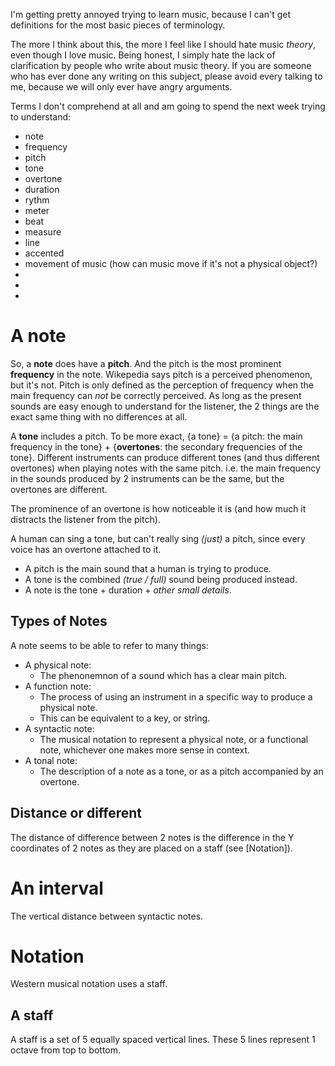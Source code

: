 
I'm getting pretty annoyed trying to learn music, because I can't get definitions for the most basic pieces of terminology.

The more I think about this, the more I feel like I should hate music *theory*, even though I love music. Being honest, I simply hate the lack of clarification by people who write about music theory. If you are someone who has ever done any writing on this subject, please avoid every talking to me, because we will only ever have angry arguments.

Terms I don't comprehend at all and am going to spend the next week trying to understand:
* note
* frequency
* pitch
* tone
* overtone
* duration
* rythm
* meter
* beat
* measure
* line
* accented
* movement of music (how can music move if it's not a physical object?)
* 
* 
* 

# A note
So, a **note** does have a **pitch**. And the pitch is the most prominent **frequency** in the note. Wikepedia says pitch is a perceived phenomenon, but it's not. Pitch is only defined as the perception of frequency when the main frequency can *not* be correctly perceived. As long as the present sounds are easy enough to understand for the listener, the 2 things are the exact same thing with no differences at all.

A **tone** includes a pitch. To be more exact, {a tone} = {a pitch: the main frequency in the tone} + {**overtones**: the secondary frequencies of the tone}. Different instruments can produce different tones (and thus different overtones) when playing notes with the same pitch. i.e. the main frequency in the sounds produced by 2 instruments can be the same, but the overtones are different.

The prominence of an overtone is how noticeable it is (and how much it distracts the listener from the pitch).

A human can sing a tone, but can't really sing *(just)* a pitch, since every voice has an overtone attached to it.
* A pitch is the main sound that a human is trying to produce.
* A tone is the combined *(true / full)* sound being produced instead.
* A note is the tone + duration + *other small details*.

## Types of Notes
A note seems to be able to refer to many things:
* A physical note:
    * The phenonemnon of a sound which has a clear main pitch.
* A function note:
    * The process of using an instrument in a specific way to produce a physical note.
    * This can be equivalent to a key, or string.
* A syntactic note:
    * The musical notation to represent a physical note, or a functional note, whichever one makes more sense in context.
* A tonal note:
    * The description of a note as a tone, or as a pitch accompanied by an overtone.

## Distance or different
The distance of difference between 2 notes is the difference in the Y coordinates of 2 notes as they are placed on a staff (see [Notation]).

# An interval
The vertical distance between syntactic notes.

# Notation
Western musical notation uses a staff.

## A staff
A staff is a set of 5 equally spaced vertical lines. These 5 lines represent 1 octave from top to bottom.
